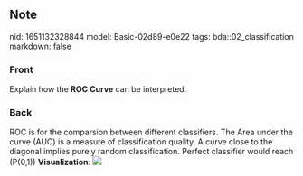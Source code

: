 ## Note
nid: 1651132328844
model: Basic-02d89-e0e22
tags: bda::02_classification
markdown: false

### Front
Explain how the <b>ROC Curve</b> can be interpreted.

### Back
ROC is for the comparsion between different classifiers. The Area
under the curve (AUC) is a measure of classification quality. A
curve close to the diagonal implies purely random classification.
Perfect classifier would reach \(P(0,1)\) <b>Visualization</b>:
<img src="paste-c5f622c00f1e20db1265bef4620af4a5985de7b0.jpg">
